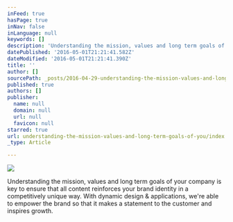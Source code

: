 ```yaml
---
inFeed: true
hasPage: true
inNav: false
inLanguage: null
keywords: []
description: 'Understanding the mission, values and long term goals of your company is key to ensure that all content reinforces your brand identity in a competitively unique way. With dynamic design & applications, we’re able to empower the brand so that it makes a statement to the customer and inspires growth.'
datePublished: '2016-05-01T21:21:41.582Z'
dateModified: '2016-05-01T21:21:41.390Z'
title: ''
author: []
sourcePath: _posts/2016-04-29-understanding-the-mission-values-and-long-term-goals-of-you.md
published: true
authors: []
publisher:
  name: null
  domain: null
  url: null
  favicon: null
starred: true
url: understanding-the-mission-values-and-long-term-goals-of-you/index.html
_type: Article

---
```

![](https://the-grid-user-content.s3-us-west-2.amazonaws.com/87a9e43a-5aee-4873-b9e0-64c79f250407.png)

Understanding the mission, values and long term goals of your company is key to ensure that all content reinforces your brand identity in a competitively unique way. With dynamic design & applications, we're able to empower the brand so that it makes a statement to the customer and inspires growth.